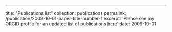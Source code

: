 ---
title: "Publications list"
collection: publications
permalink: /publication/2009-10-01-paper-title-number-1
excerpt: 'Please see my ORCID profile for an updated list of publications [here](https://orcid.org/0000-0002-6843-5022)'
date: 2009-10-01


